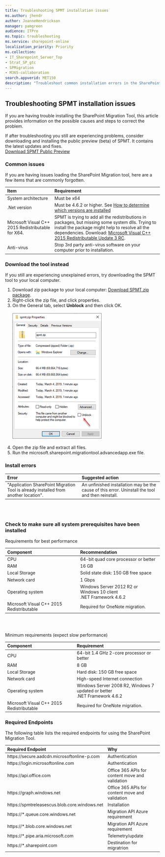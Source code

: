 ```yaml
---
title: Troubleshooting SPMT installation issues
ms.author: jhendr
author: JoanneHendrickson
manager: pamgreen
audience: ITPro
ms.topic: troubleshooting
ms.service: sharepoint-online
localization_priority: Priority
ms.collection: 
- IT_Sharepoint_Server_Top
- Strat_SP_gtc
- SPMigration
- M365-collaboration
search.appverid: MET150
description: "Troubleshoot common installation errors in the SharePoint Migration Tool."
---
```

## Troubleshooting SPMT installation issues

If you are having trouble installing the SharePoint Migration Tool, this article provides information on the possible causes and steps to correct the problem.

If after troubleshooting you still are experiencing problems, consider downloading and installing the public preview (beta) of SPMT. It contains the latest updates and fixes.</br>
[Download SPMT Public Preview](https://spmtreleasescus.blob.core.windows.net/betainstall/default.htm) 

### **Common issues**

If you are having issues loading the SharePoint Migration tool, here are a few items that are commonly forgotten.

|**Item**|**Requirement**|
|:-----|:-----|
|System architecture| Must be x64|
|.Net version |Must be 4.6.2 or higher. See [How to determine which versions are installed](https://docs.microsoft.com/en-us/dotnet/framework/migration-guide/how-to-determine-which-versions-are-installed)|
|Microsoft Visual C++ 2015 Redistributable for X64.|SPMT is trying to add all the redistributions in packages, but missing some system dlls. Trying to install the package might help to resolve all the dependencies. Download: [Microsoft Visual C++ 2015 Redistributable Update 3 RC](https://www.microsoft.com/download/details.aspx?id=52685).|
|Anti-virus| Stop 3rd party anti-virus software on your computer prior to installation.

 ### Download the tool instead

If you still are experiencing unexplained errors, try downloading the SPMT tool to your local computer.  

1. Download zip package to your local computer:  [Download SPMT.zip package](https://aka.ms/spmt-zip).
2. Right-click the zip file, and click properties.
3. On the General tab, select **Unblock** and then click OK.</br></br>
 ![SPMT Properties](media/spmtzip.png)
</br></br>
4. Open the zip file and extract all files.
5. Run the microsoft.sharepoint.migrationtool.advancedapp.exe file.

### **Install errors**

|**Error**|**Suggested action**|
|:-----|:-----|
|"Application SharePoint Migration Tool is already installed from another location".|An unfinished installation may be the cause of this error. Uninstall the tool and then reinstall.|

</br></br>

### **Check to make sure all system prerequisites have been installed**

Requirements for best performance

|**Component**|**Recommendation**|
|:-----|:-----|
|CPU |64-bit quad core processor or better|
|RAM |16 GB |
|Local Storage|Solid state disk: 150 GB free space|
|Network card|1 Gbps|
|Operating system |Windows Server 2012 R2 or Windows 10 client  <br/> .NET Framework 4.6.2 |
|Microsoft Visual C++ 2015 Redistributable|Required for OneNote migration.|

</br>
</br>

Minimum requirements (expect slow performance)

|**Component**|**Requirement**|
|:-----|:-----|
|CPU  |64-bit 1.4 GHz 2-core processor or better |
|RAM|8 GB|
|Local Storage|Hard disk: 150 GB free space|
|Network card|High-speed Internet connection|
|Operating system|Windows Server 2008 R2, Windows 7 updated or better  <br/> .NET Framework 4.6.2|
|Microsoft Visual C++ 2015 Redistributable|Required for OneNote migration.|
   

### Required Endpoints

The following table lists the required endpoints for using the SharePoint Migration Tool.</br>


|**Required Endpoint**|**Why**|
|:-----|:-----|
|https://<spam><spam>secure.aadcdn.microsoftonline-p.<spam><spam>com|Authentication|
|https://<spam><spam>login.microsoftonline.<spam><spam>com|Authentication|
|https://<spam><spam>api.office.<spam><spam>com|Office 365 APIs for content move and validation|
|https://<spam><spam>graph.windows.<spam><spam>net|Office 365 APIs for content move and validation|
|https://<spam><spam>spmtreleasescus.blob.core.windows.<spam><spam>net|Installation|
|https://<spam><spam>*.queue.core.windows.<spam><spam>net|Migration API Azure requirement|
|https://<spam><spam>*.blob.core.windows.<spam><spam>net|Migration API Azure requirement|
|https://<spam><spam>*.pipe.aria.microsoft.<spam><spam>com|Telemetry/update|
|https://<spam><spam>*.sharepoint.<spam><spam>com|Destination for migratrion|




